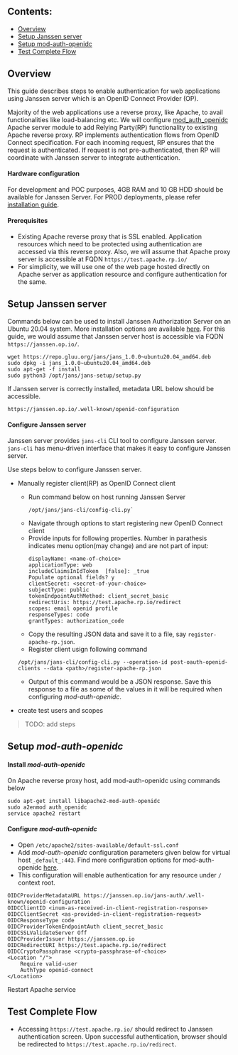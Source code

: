 ## Contents:

- [Overview](#overview)
- [Setup Janssen server](#setup-janssen-server)
- [Setup mod-auth-openidc](#setup-mod-auth-openidc)
- [Test Complete Flow](#test-complete-flow)

## Overview

This guide describes steps to enable authentication for web applications using Janssen server which is an OpenID Connect Provider (OP). 

Majority of the web applications use a reverse proxy, like Apache, to avail functionalities like load-balancing etc. We will configure  [mod_auth_openidc](https://github.com/zmartzone/mod_auth_openidc) Apache server module to add Relying Party(RP) functionality to existing Apache reverse proxy. RP implements authentication flows from OpenID Connect specification. For each incoming request, RP ensures that the request is authenticated. If request is not pre-authenticated, then RP will coordinate with Janssen server to integrate authentication.

#### Hardware configuration

For development and POC purposes, 4GB RAM and 10 GB HDD should be available for Janssen Server. For PROD deployments, please refer [installation guide](https://github.com/JanssenProject/jans/wiki#janssen-installation).
  

#### Prerequisites
- Existing Apache reverse proxy that is SSL enabled. Application resources which need to be protected using authentication are accessed via this reverse proxy. Also, we will assume that Apache proxy server is accessible at FQDN `https://test.apache.rp.io/`
- For simplicity, we will use one of the web page hosted directly on Apache server as application resource and configure authentication for the same.

## Setup Janssen server 

Commands below can be used to install Janssen Authorization Server on an Ubuntu 20.04 system. More installation options are available [here](https://github.com/JanssenProject/jans/wiki#janssen-installation). For this guide, we would assume that Janssen server host is accessible via FQDN `https://janssen.op.io/`.

```
wget https://repo.gluu.org/jans/jans_1.0.0~ubuntu20.04_amd64.deb
sudo dpkg -i jans_1.0.0~ubuntu20.04_amd64.deb
sudo apt-get -f install
sudo python3 /opt/jans/jans-setup/setup.py
```
  
If Janssen server is correctly installed, metadata URL below should be accessible.
```
https://janssen.op.io/.well-known/openid-configuration
```

#### Configure Janssen server

Janssen server provides `jans-cli` CLI tool to configure Janssen server. `jans-cli` has menu-driven interface that makes it easy to configure Janssen server.

Use steps below to configure Janssen server.

- Manually register client(RP) as OpenID Connect client
  - Run command below on host running Janssen Server
    ```
    /opt/jans/jans-cli/config-cli.py`
    ```
  - Navigate through options to start registering new OpenID Connect client
  - Provide inputs for following properties. Number in parathesis indicates menu option(may change) and are not part of input:
    ```
    displayName: <name-of-choice>
    applicationType: web
    includeClaimsInIdToken  [false]: _true
    Populate optional fields? y
    clientSecret: <secret-of-your-choice>
    subjectType: public
    tokenEndpointAuthMethod: client_secret_basic
    redirectUris: https://test.apache.rp.io/redirect
    scopes: email openid profile
    responseTypes: code
    grantTypes: authorization_code
    ```
   - Copy the resulting JSON data and save it to a file, say `register-apache-rp.json`.
   - Register client usign following command
   ```
   /opt/jans/jans-cli/config-cli.py --operation-id post-oauth-openid-clients --data <path>/register-apache-rp.json
   ```
   - Output of this command would be a JSON response. Save this response to a file as some of the values in it will be required when configuring *mod-auth-openidc*.
 
- create test users and scopes 
> TODO: add steps


## Setup *mod-auth-openidc* 

#### Install *mod-auth-openidc* 

On Apache reverse proxy host, add mod-auth-openidc using commands below
```
sudo apt-get install libapache2-mod-auth-openidc
sudo a2enmod auth_openidc
service apache2 restart
```
#### Configure *mod-auth-openidc* 
- Open `/etc/apache2/sites-available/default-ssl.conf`
- Add *mod-auth-openidc* configuration parameters given below for virtual host `_default_:443`. Find more configuration options for mod-auth-openidc [here](https://github.com/zmartzone/mod_auth_openidc/blob/master/auth_openidc.conf). 
- This configuration will enable authentication for any resource under `/` context root.

```
OIDCProviderMetadataURL https://janssen.op.io/jans-auth/.well-known/openid-configuration
OIDCClientID <inum-as-received-in-client-registration-response>
OIDCClientSecret <as-provided-in-client-registration-request>
OIDCResponseType code
OIDCProviderTokenEndpointAuth client_secret_basic
OIDCSSLValidateServer Off
OIDCProviderIssuer https://janssen.op.io
OIDCRedirectURI https://test.apache.rp.io/redirect
OIDCCryptoPassphrase <crypto-passphrase-of-choice>
<Location "/">
    Require valid-user
    AuthType openid-connect
</Location>
```

Restart Apache service


## Test Complete Flow

- Accessing `https://test.apache.rp.io/` should redirect to Janssen authentication screen. Upon successful authentication, browser should be redirected to `https://test.apache.rp.io/redirect`.
